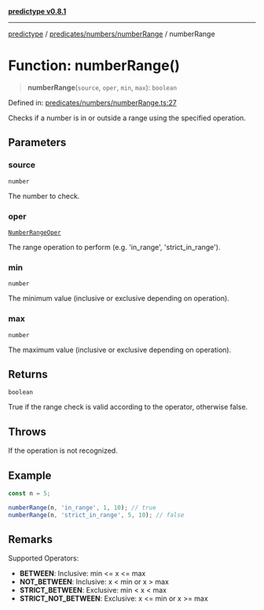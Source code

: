[**predictype v0.8.1**](../../../../README.md)

***

[predictype](../../../../modules.md) / [predicates/numbers/numberRange](../README.md) / numberRange

# Function: numberRange()

> **numberRange**(`source`, `oper`, `min`, `max`): `boolean`

Defined in: [predicates/numbers/numberRange.ts:27](https://github.com/maduhaime/predictype/blob/2310adbaccb6fbc00cdab8e345e79bd5b09e40f5/src/predicates/numbers/numberRange.ts#L27)

Checks if a number is in or outside a range using the specified operation.

## Parameters

### source

`number`

The number to check.

### oper

[`NumberRangeOper`](../../../../numbers/enums/type-aliases/NumberRangeOper.md)

The range operation to perform (e.g. 'in_range', 'strict_in_range').

### min

`number`

The minimum value (inclusive or exclusive depending on operation).

### max

`number`

The maximum value (inclusive or exclusive depending on operation).

## Returns

`boolean`

True if the range check is valid according to the operator, otherwise false.

## Throws

If the operation is not recognized.

## Example

```ts
const n = 5;

numberRange(n, 'in_range', 1, 10); // true
numberRange(n, 'strict_in_range', 5, 10); // false
```

## Remarks

Supported Operators:
- **BETWEEN**: Inclusive: min <= x <= max
- **NOT_BETWEEN**: Inclusive: x < min or x > max
- **STRICT_BETWEEN**: Exclusive: min < x < max
- **STRICT_NOT_BETWEEN**: Exclusive: x <= min or x >= max
